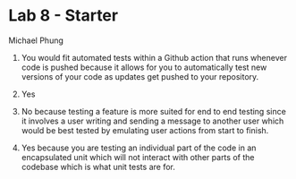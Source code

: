 # Lab 8 - Starter
Michael Phung

1) You would fit automated tests within a Github action that runs whenever code is pushed because it allows for you to automatically test new versions of your code as updates get pushed to your repository.

2) Yes

3) No because testing a feature is more suited for end to end testing since it involves a user writing and sending a message to another user which would be best tested by emulating user actions from start to finish.

4) Yes because you are testing an individual part of the code in an encapsulated unit which will not interact with other parts of the codebase which is what unit tests are for.